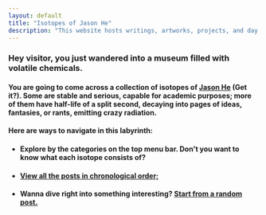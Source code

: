 ```yaml
---
layout: default
title: "Isotopes of Jason He"
description: "This website hosts writings, artworks, projects, and day dreams of a Renaissance teen."
---
```

  

###   Hey visitor, you just wandered into a museum filled with volatile chemicals.  
  

####   You are going to come across a collection of isotopes of <a href="{{ 'about' | relative_url }}" title="About me">Jason He</a> (Get it?). Some are stable and serious, capable for academic purposes; more of them have half-life of a split second, decaying into pages of ideas, fantasies, or rants, emitting crazy radiation.  
  

####   Here are ways to navigate in this labyrinth:  
  

* #### Explore by the categories on the top menu bar. Don't you want to know what each isotope consists of?
  

* #### <a href="{{ 'timeline' | relative_url }}" title="Timeline">View all the posts in chronological order;</a>
  
  
* #### Wanna dive right into something interesting? <a href="{{ 'random' | relative_url }}" title="Random Substance">Start from a random post.</a>
  

<script src="//www.powr.io/powr.js" external-type="html"></script> 
 <div class="powr-hit-counter" id="76880100_1499419123"></div>